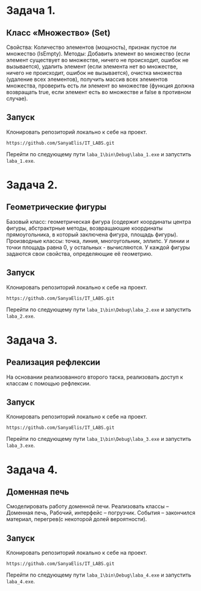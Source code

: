 # Задача 1.
## Класс «Множество» (Set)

Свойства: Количество элементов (мощность), признак пустое ли множество (IsEmpty). 
Методы: Добавить элемент во множество (если элемент существует во множестве, ничего не происходит, ошибок не вызывается), удалить элемент (если элемента нет во множестве, ничего не происходит, ошибок не вызывается), очистка множества (удаление всех элементов), получить массив всех элементов множества, проверить есть ли элемент во множестве (функция должна возвращать true, если элемент есть во множестве и false в противном случае).
## Запуск
Клонировать репозиторий локально к себе на проект.
```
https://github.com/SanyaElis/IT_LABS.git
```
Перейти по следующему пути ```laba_1\bin\Debug\laba_1.exe``` и запустить `laba_1.exe`.

# Задача 2. 
## Геометрические фигуры

Базовый класс: геометрическая фигура (содержит координаты центра фигуры, абстрактрные методы, возвращающие координаты прямоугольника, в который заключена фигура, площадь фигуры).
Производные классы: точка, линия, многоугольник, эллипс. У линии и точки площадь равна 0, у остальных - вычисляются. У каждой фигуры задаются свои свойства, определяющие её геометрию.
## Запуск
Клонировать репозиторий локально к себе на проект.
```
https://github.com/SanyaElis/IT_LABS.git
```
Перейти по следующему пути ```laba_1\bin\Debug\laba_2.exe``` и запустить `laba_2.exe`.

# Задача 3.
## Реализация рефлексии

На основании реализованного второго таска, реализовать доступ к классам с помощью рефлексии.
## Запуск
Клонировать репозиторий локально к себе на проект.
```
https://github.com/SanyaElis/IT_LABS.git
```
Перейти по следующему пути ```laba_1\bin\Debug\laba_3.exe``` и запустить `laba_3.exe`.

# Задача 4.
## Доменная печь

Cмоделировать работу доменной печи. Реализовать классы – Доменная печь, Рабочий, интерфейс – погрузчик. События – закончился материал, перегрев(с некоторой долей вероятности).
## Запуск
Клонировать репозиторий локально к себе на проект.
```
https://github.com/SanyaElis/IT_LABS.git
```
Перейти по следующему пути ```laba_1\bin\Debug\laba_4.exe``` и запустить `laba_4.exe`.


